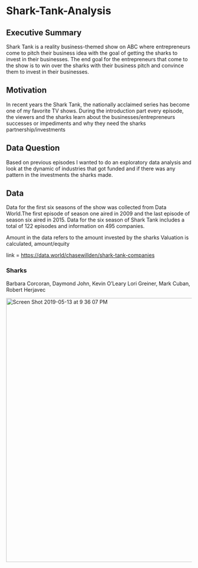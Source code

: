 # Shark-Tank-Analysis
## Executive Summary

Shark Tank is a reality business-themed show on ABC where entrepreneurs come to pitch their business idea with the goal of getting the sharks to invest in their businesses. The end goal for the entrepreneurs that come to the show is to win over the sharks with their business pitch and convince them to invest in their businesses.

## Motivation

In recent years the Shark Tank, the nationally acclaimed series has become one of my favorite TV shows. During the introduction part every episode, the viewers and the sharks learn about the businesses/entrepreneurs successes or impediments and why they need the sharks partnership/investments

## Data Question

Based on previous episodes I wanted to do an exploratory data analysis and look at the dynamic of industries that got funded and if there was any pattern in the investments the sharks made.

## Data

Data for the first six seasons of the show was collected from Data World.The first episode of season one aired in 2009 and the last episode of season six aired in 2015. Data for the six season of Shark Tank includes a total of 122 episodes and information on 495 companies. 

Amount in the data refers to the amount invested by the sharks 
Valuation is calculated, amount/equity

link = https://data.world/chasewillden/shark-tank-companies

### Sharks 

Barbara Corcoran, Daymond John, Kevin O’Leary
Lori Greiner, Mark Cuban, Robert Herjavec

<img width="717" alt="Screen Shot 2019-05-13 at 9 36 07 PM" src="https://user-images.githubusercontent.com/42395543/57667500-56675680-75c9-11e9-8bbe-fbc0a5dfeb94.png">
